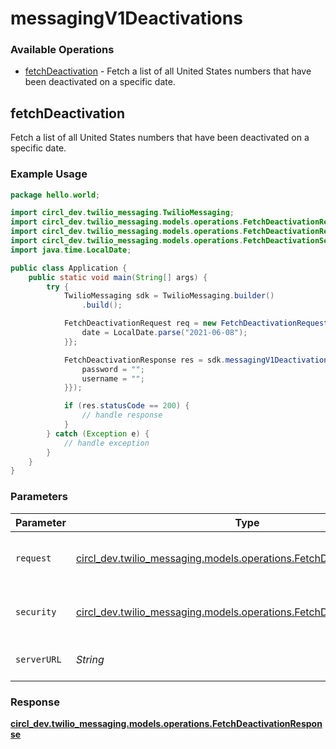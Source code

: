# messagingV1Deactivations

### Available Operations

* [fetchDeactivation](#fetchdeactivation) - Fetch a list of all United States numbers that have been deactivated on a specific date.

## fetchDeactivation

Fetch a list of all United States numbers that have been deactivated on a specific date.

### Example Usage

```java
package hello.world;

import circl_dev.twilio_messaging.TwilioMessaging;
import circl_dev.twilio_messaging.models.operations.FetchDeactivationRequest;
import circl_dev.twilio_messaging.models.operations.FetchDeactivationResponse;
import circl_dev.twilio_messaging.models.operations.FetchDeactivationSecurity;
import java.time.LocalDate;

public class Application {
    public static void main(String[] args) {
        try {
            TwilioMessaging sdk = TwilioMessaging.builder()
                .build();

            FetchDeactivationRequest req = new FetchDeactivationRequest() {{
                date = LocalDate.parse("2021-06-08");
            }};            

            FetchDeactivationResponse res = sdk.messagingV1Deactivations.fetchDeactivation(req, new FetchDeactivationSecurity("beatae", "commodi") {{
                password = "";
                username = "";
            }});

            if (res.statusCode == 200) {
                // handle response
            }
        } catch (Exception e) {
            // handle exception
        }
    }
}
```

### Parameters

| Parameter                                                                                                                      | Type                                                                                                                           | Required                                                                                                                       | Description                                                                                                                    |
| ------------------------------------------------------------------------------------------------------------------------------ | ------------------------------------------------------------------------------------------------------------------------------ | ------------------------------------------------------------------------------------------------------------------------------ | ------------------------------------------------------------------------------------------------------------------------------ |
| `request`                                                                                                                      | [circl_dev.twilio_messaging.models.operations.FetchDeactivationRequest](../../models/operations/FetchDeactivationRequest.md)   | :heavy_check_mark:                                                                                                             | The request object to use for the request.                                                                                     |
| `security`                                                                                                                     | [circl_dev.twilio_messaging.models.operations.FetchDeactivationSecurity](../../models/operations/FetchDeactivationSecurity.md) | :heavy_check_mark:                                                                                                             | The security requirements to use for the request.                                                                              |
| `serverURL`                                                                                                                    | *String*                                                                                                                       | :heavy_minus_sign:                                                                                                             | An optional server URL to use.                                                                                                 |


### Response

**[circl_dev.twilio_messaging.models.operations.FetchDeactivationResponse](../../models/operations/FetchDeactivationResponse.md)**

